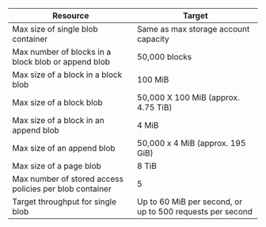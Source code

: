 | Resource | Target |
|----------|---------------|
| Max size of single blob container | Same as max storage account capacity |
| Max number of blocks in a block blob or append blob | 50,000 blocks |
| Max size of a block in a block blob | 100 MiB |
| Max size of a block blob | 50,000 X 100 MiB (approx. 4.75 TiB) |
| Max size of a block in an append blob | 4 MiB |
| Max size of an append blob | 50,000 x 4 MiB (approx. 195 GiB) |
| Max size of a page blob | 8 TiB |
| Max number of stored access policies per blob container | 5 |
| Target throughput for single blob | Up to 60 MiB per second, or up to 500 requests per second |